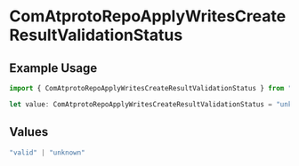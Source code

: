 # ComAtprotoRepoApplyWritesCreateResultValidationStatus

## Example Usage

```typescript
import { ComAtprotoRepoApplyWritesCreateResultValidationStatus } from "@speakeasy-sdks/bluesky/models/components";

let value: ComAtprotoRepoApplyWritesCreateResultValidationStatus = "unknown";
```

## Values

```typescript
"valid" | "unknown"
```